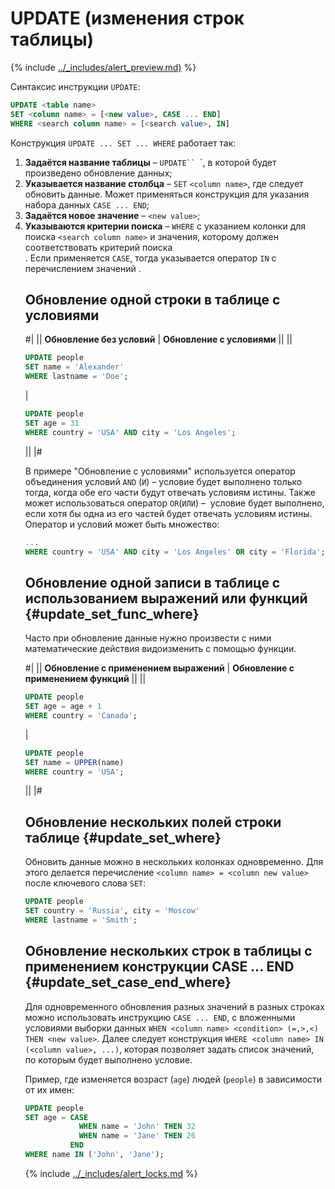 # UPDATE (изменения строк таблицы)

{% include [../_includes/alert_preview.md)](../_includes/alert_preview.md) %}

Синтаксис инструкции `UPDATE`:

```sql
UPDATE <table name>
SET <column name> = [<new value>, CASE ... END]
WHERE <search column name> = [<search value>, IN]
```

Конструкция `UPDATE ... SET ... WHERE` работает так:

1. **Задаётся название таблицы** – `UPDATE`` `<table name>`, в которой будет произведено обновление данных;
2. **Указывается название столбца** –  `SET` `<column name>`, где следует обновить данные. Может применяться конструкция для указания набора данных `CASE ... END`;
3. **Задаётся новое значение** – `<new value>`;
4. **Указываются критерии поиска** –  `WHERE` с указанием колонки для поиска `<search column name>` и значения, которому должен соответствовать критерий поиска <search value>. Если применяется `CASE`, тогда указывается оператор `IN` с перечислением значений <column name>.

## Обновление одной строки в таблице с условиями

#|
|| **Обновление без условий** | **Обновление с условиями** ||
||

```sql
UPDATE people
SET name = 'Alexander'
WHERE lastname = 'Doe';
```

|

```sql
UPDATE people
SET age = 31
WHERE country = 'USA' AND city = 'Los Angeles';
```

||
|#

В примере "Обновление с условиями" используется оператор объединения условий `AND` (`И`) – условие будет выполнено только тогда, когда обе его части будут отвечать условиям истины. Также может использоваться оператор `OR`(`ИЛИ`) –  условие будет выполнено, если хотя бы одна из его частей будет отвечать условиям истины. Оператор и условий может быть множество:

```sql
...
WHERE country = 'USA' AND city = 'Los Angeles' OR city = 'Florida';
```

## Обновление одной записи в таблице с использованием выражений или функций {#update_set_func_where}

Часто при обновление данные нужно произвести с ними математические действия видоизменить с помощью функции.

#|
|| **Обновление с применением выражений** | **Обновление с применением функций** ||
||
```sql
UPDATE people
SET age = age + 1
WHERE country = 'Canada';
```
|
```sql
UPDATE people
SET name = UPPER(name)
WHERE country = 'USA';
```
||
|#


## Обновление нескольких полей строки таблице {#update_set_where}

Обновить данные можно в нескольких колонках одновременно. Для этого делается перечисление `<column name> = <column new value>` после ключевого слова `SET`:

```sql
UPDATE people
SET country = 'Russia', city = 'Moscow'
WHERE lastname = 'Smith';
```

## Обновление нескольких строк в таблицы с применением конструкции CASE ... END {#update_set_case_end_where}

Для одновременного обновления разных значений в разных строках можно использовать инструкцию `CASE ... END`, с вложенными условиями выборки данных `WHEN <column name> <condition> (=,>,<) THEN <new value>`. Далее следует конструкция `WHERE <column name> IN (<column value>, ...)`, которая позволяет задать список значений, по которым будет выполнено условие.

Пример, где изменяется возраст (`age`) людей (`people`) в зависимости от их имен:

```sql
UPDATE people
SET age = CASE
            WHEN name = 'John' THEN 32
            WHEN name = 'Jane' THEN 26
          END
WHERE name IN ('John', 'Jane');
```

{% include [../_includes/alert_locks.md](../_includes/alert_locks.md) %}